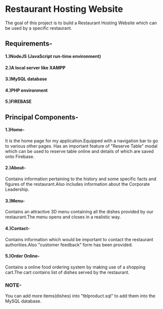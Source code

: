 # Restaurant Hosting Website

The goal of this project is to build a Restaurant Hosting Website which can be used by a specific restaurant.

## Requirements-
#### 1.)NodeJS (JavaScript run-time environment)
#### 2.)A local server like XAMPP
#### 3.)MySQL database
#### 4.)PHP environment
#### 5.)FIREBASE

## Principal Components-
#### 1.)Home- 
It is the home page for my application.Equipped with a navigation bar to go to various other pages. Has an important feature of "Reserve Table" modal which can be used to reserve table online and details of which are saved onto Firebase.
#### 2.)About-
Contains information pertaining to the history and some specific facts and figures of the restaurant.Also includes information about the Corporate Leadership.
#### 3.)Menu-
Contains an attractive 3D menu containing all the dishes provided by our restaurant.The menu opens and closes in a realistic way.
#### 4.)Contact-
Contains information which would be important to contact the restaurant authorities.Also "customer feedback" form has been provided.
#### 5.)Order Online-
Contains a online food ordering system by making use of a shopping cart.The cart contains list of dishes served by the restaurant.

### NOTE-
You can add more items(dishes) into "tblproduct.sql" to add them into the MySQL database.

